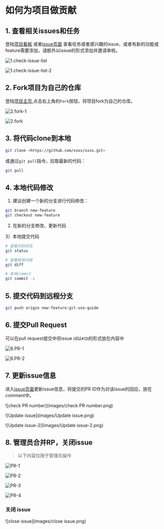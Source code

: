 # 如何为项目做贡献

## 1. 查看相关issues和任务

登陆[项目看板](<https://github.com/shaiic/AI-training/projects/1>) 或者[issue页面](<https://github.com/shaiic/AI-training/issues>) 查看任务或者感兴趣的issue，或者有新的功能或feature需要添加，请额外以issue的形式添加并邀请审核。

![1.check-issue-list](images/1.check-issue-list.png)

![1.check-issue-list-2](images/1.check-issue-list-2.png)

## 2. Fork项目为自己的仓库

登陆[项目主页](<https://github.com/shaiic/AI-training>),点击右上角的`Fork`按钮，将项目fork为自己的仓库。

![2.fork-1](images/2.fork-1.png)

![2.fork](images/2.fork.png)

## 3. 将代码clone到本地

```bash
git clone <https://github.com/xxxx/xxxx.git>
```

或通过`git pull`指令，拉取最新的代码：

```bash
git pull
```

## 4. 本地代码修改

1) 建议创建一个新的分支进行代码修改：

```bash
git branch new-feature
git checkout new-feature
```

2) 在新的分支修改、更新代码

3）本地提交代码

```bash
# 查看代码状态
git status

# 查看修改内容
git diff

# 本地commit
git commit -s
```

## 5. 提交代码到远程分支

```bash
git push origin new-feature:git-use-guide
```

## 6. 提交Pull Request

可以在pull request提交中将issue id以`#ID`的形式放在内容中

![6.PR-1](images/6.PR-1.png)

![6.PR-2](images/6.PR-2.png)

## 7. 更新issue信息

进入[issue页面](<https://github.com/shaiic/AI-training/issues>)更新issue信息，将提交的PR ID作为对该issue的回应，放在comment中。

![check PR number](images/check PR number.png)

![Update issue](images/Update issue.png)

![Update issue-2](images/Update issue-2.png)

## 8. 管理员合并RP，关闭issue

> 以下内容仅限于管理员操作

![PR-1](images/PR-1.png)

![PR-2](images/PR-2.png)

![PR-3](images/PR-3.png)

![PR-4](images/PR-4.png)

### 关闭 issue

![close issue](images/close issue.png)

